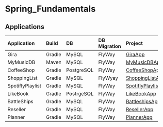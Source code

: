# Spring_Fundamentals


## Applications

Application|Build|DB|DB Migration|Project|Description
:-|:-|:-|:-|:-|:-
Gira|Gradle|MySQL|FlyWay|[GiraApp](https://github.com/andy489/Spring_Fundamentals/tree/main/Applications/2020-08-12%20GiraApp/GiraApp)|[GiraApp](https://github.com/andy489/Spring_Fundamentals/blob/main/Applications/2020-08-12%20GiraApp/2020-08-12%20GiraApp%20desc.pdf)
MyMusicDB|Maven|MySQL|FlyWay|[MyMusicDBApp](https://github.com/andy489/Spring_Fundamentals/tree/main/Applications/2021-02-21%20MyMusicDBApp/MyMusicDBApp)|[MyMusicDBApp](https://github.com/andy489/Spring_Fundamentals/blob/main/Applications/2021-02-21%20MyMusicDBApp/2021-02-21%20MyMusicDBApp%20desc.pdf)
CoffeeShop|Gradle|PostgreSQL|FlyWay|[CoffeeShopApp](https://github.com/andy489/Spring_Fundamentals/tree/main/Applications/2021-04-07%20CoffeeShopApp/CoffeeShopApp)|[CoffeeShopApp](https://github.com/andy489/Spring_Fundamentals/blob/main/Applications/2021-04-07%20CoffeeShopApp/2021-04-07%20CoffeeShopApp%20desc.pdf)
ShoppingList|Gradle|MySQL|FlyWyay|[ShoppingListApp](https://github.com/andy489/Spring_Fundamentals/tree/main/Applications/2021-12-15%20ShoppingListApp/ShoppingListApp)|[ShoppingListApp](https://github.com/andy489/Spring_Fundamentals/blob/main/Applications/2021-12-15%20ShoppingListApp/2021-12-15%20ShoppingListApp%20desc.pdf)
SpotiflyPlaylist|Gradle|MySQL|FlyWay|[SpotiflyPlaylistApp](https://github.com/andy489/Spring_Fundamentals/tree/main/Applications/2022-06-25%20SpotiflyApp/SpotiflyApp)|[SpotiflyPlaylistApp](https://github.com/andy489/Spring_Fundamentals/blob/main/Applications/2022-06-25%20SpotiflyApp/2022-06-25%20SpotiflyPlaylistApp%20desc.pdf)
LikeBook|Gradle|PostrgeSQL|FlyWay|[LikeBookApp](https://github.com/andy489/Spring_Fundamentals/tree/main/Applications/2022-08-17%20LikeBookApp/LikeBookApp)|[LikeBookApp](https://github.com/andy489/Spring_Fundamentals/blob/main/Applications/2022-08-17%20LikeBookApp/2022-08-17%20LikeBookApp%20desc.pdf)
BattleShips|Gradle|MySQL|FlyWay|[BattleshipsApp](https://github.com/andy489/Spring_Fundamentals/tree/main/Applications/2023-02-08%20BattleshipsApp/BattleshipsApp)|[BattleshipsApp](https://github.com/andy489/Spring_Fundamentals/blob/main/Applications/2023-02-08%20BattleshipsApp/2023-02-08%20BattleshipsApp%20desc.pdf)
Reseller|Gradle|MySQL|FlyWay|[ResellerApp](https://github.com/andy489/Spring_Fundamentals/tree/main/Applications/2023-02-18%20ResellerApp/ResellerApp)|[ResellerApp](https://github.com/andy489/Spring_Fundamentals/blob/main/Applications/2023-02-18%20ResellerApp/2023-02-18%20ResellerApp%20desc.pdf)
Planner|Gradle|MySQL|FlyWay|[PlannerApp](https://github.com/andy489/Spring_Fundamentals/tree/main/Applications/2023-04-13%20PlannerApp/PlannerApp)|[ResellerApp](https://github.com/andy489/Spring_Fundamentals/blob/main/Applications/2023-04-13%20PlannerApp/2023-04-18%20PlannerApp%20desc.pdf)
